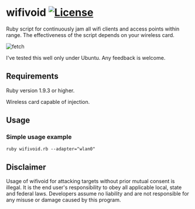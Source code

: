 wifivoid [![License](https://img.shields.io/github/license/mashape/apistatus.svg)](https://github.com/SValkanov/wifivoid/blob/master/LICENSE.txt)
====

Ruby script for continuously jam all wifi clients and access points within range. The effectiveness of the script depends on  your wireless card.

![fetch](https://user-images.githubusercontent.com/8790422/47272565-1f2f4a80-d590-11e8-9eb6-8f923d4f4849.png)

I've tested this well only under Ubuntu. Any feedback is welcome.

Requirements
----

Ruby version 1.9.3 or higher.

Wireless card capable of injection.

Usage
----

### Simple usage example
``` shell
ruby wifivoid.rb --adapter="wlan0"
```

Disclaimer
----

Usage of wifivoid for attacking targets without prior mutual consent is illegal. It is the end user's responsibility to obey all applicable local, state and federal laws. Developers assume no liability and are not responsible for any misuse or damage caused by this program.
